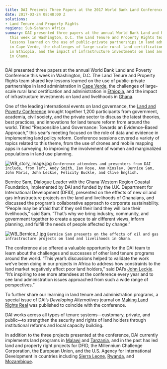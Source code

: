 ```yaml
---
title: DAI Presents Three Papers at the 2017 World Bank Land Conference
date: 2017-03-24 08:48:00 Z
solutions:
- Land Tenure and Property Rights
regions: Sub-Saharan Africa
summary: DAI presented three papers at the annual World Bank Land and Poverty Conference
  this week in Washington, D.C. The Land Tenure and Property Rights team shared key
  lessons learned on the use of public-private partnerships in land administration
  in Cape Verde, the challenges of large-scale rural land certification and administration
  in Ethiopia, and the impact of infrastructure investments on land and livelihoods
  in Ghana.
---
```


DAI presented three papers at the annual World Bank Land and Poverty Conference this week in Washington, D.C. The Land Tenure and Property Rights team shared key lessons learned on the use of public-private partnerships in land administration in [Cape Verde](https://www.dai.com/our-work/projects/cape-verde-preparation-comprehensive-field-operations-manual-and-completing), the challenges of large-scale rural land certification and administration in [Ethiopia](https://www.dai.com/our-work/projects/ethiopia-land-investment-transformation-lift), and the impact of infrastructure investments on land and livelihoods in [Ghana](https://www.dai.com/our-work/projects/ghana-western-coastal-region-foundation-wcrf).

One of the leading international events on land governance, the [Land and Poverty Conference](http://www.worldbank.org/en/events/2016/08/22/land-and-poverty-conference-2017-responsible-land-governance-towards-an-evidence-based-approach) brought together 1,200 participants from government, academia, civil society, and the private sector to discuss the latest theories, best practices, and innovations for land tenure reform from around the world. Titled “Responsible Land Governance: Towards an Evidence-Based Approach,” this year’s meeting focused on the role of data and evidence in implementing land policy reform. Conference sessions covered a variety of topics related to this theme, from the use of drones and mobile mapping apps in surveying, to improving the involvement of women and marginalized populations in land use planning.

![WB_story_image.jpg](/uploads/WB_story_image.jpg)
`Conference attendees and presenters from DAI include, from left, Andy Smith, Ian Rose, Ann Kinsley, Bernice Sam, John Maris, John Leckie, Felicity Buckle, and Clive English.`

Bernice Sam, Dialogue Leader with the Ghana Western Region Coastal Foundation, implemented by DAI and funded by the U.K. Department for International Development (DFID), presented on the effects of new oil and gas infrastructure projects on the land and livelihoods of Ghanaians, and discussed the program’s collaborative approach to corporate sustainability. “People may be afraid that if they sell their land they will lose their livelihoods,” said Sam. “That’s why we bring industry, community, and government together to create a space to air different views, inform planning, and fulfill the needs of people affected by change.”

![WB_Bernice_1.jpg](/uploads/WB_Bernice_1.jpg)
`Bernice Sam presents on the effects of oil and gas infrastructure projects on land and livelihoods in Ghana.`

The conference also offered a valuable opportunity for the DAI team to learn about the challenges and successes of other land tenure programs around the world. “This year’s discussions helped to validate the work we’ve been doing in our projects in Africa to address how constraints to the land market negatively affect poor land holders,” said DAI’s [John Leckie](https://www.dai.com/who-we-are/our-team/john-leckie). “It’s inspiring to see more attendees at the conference every year and to see land administration issues approached from such a wide range of perspectives.”

To further share our learning in land tenure and administration programs, a special issue of DAI’s *Developing Alternatives* journal on [Making Land Rights Real](http://dai-global-developments.com/developing-alternatives/land-rights/) was published to coincide with the conference.

DAI works across all types of tenure systems—customary, private, and public—to strengthen the security and rights of land holders through institutional reforms and local capacity building.

In addition to the three projects presented at the conference, DAI currently implements land programs in [Malawi](https://www.dai.com/our-work/projects/malawi-technical-cooperation-to-strengthen-national-capacity-in-implementing-land-policies-and-laws-efficiently-and-effectively-land-governance) and [Tanzania](https://www.dai.com/our-work/projects/tanzania-feed-future-tanzania-land-tenure-assistance-lta), and in the past has led land and property right projects for DFID, the Millennium Challenge Corporation, the European Union, and the U.S. Agency for International Development in countries including [Sierra Leone](http://dai-global-developments.com/articles/enhancing-women-and-girls-land-rights-in-rural-sierra-leone/), [Rwanda](http://dai-global-developments.com/articles/delivering-large-scale-land-certification-programmes-lessons-from-rwanda/), and[ Mozambique](https://www.dai.com/our-work/projects/mozambique-consultancy-and-technical-assistance-mca-mozambique-land-component).